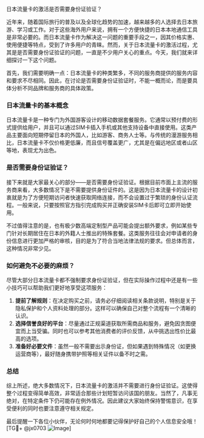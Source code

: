 日本流量卡的激活是否需要身份证验证？

近年来，随着国际旅行的普及以及全球化趋势的加速，越来越多的人选择去日本旅游、学习或工作。对于这些海外用户来说，拥有一个方便快捷的日本本地通信工具是非常必要的。而日本流量卡作为解决这一问题的重要手段之一，因其价格实惠、使用便捷等特点，受到了许多用户的青睐。然而，关于日本流量卡的激活过程，尤其是是否需要身份证验证的问题，一直是不少用户关心的重点。今天，我们就来详细探讨一下这个问题。

首先，我们需要明确一点：日本流量卡的种类繁多，不同的服务商提供的服务内容和要求不尽相同。因此，在讨论是否需要身份证验证时，不能一概而论，而是要具体分析不同品牌和服务商的具体政策。

### 日本流量卡的基本概念

日本流量卡是一种专门为外国游客设计的移动数据套餐服务。它通常以预付费的形式提供给用户，并且可以通过SIM卡插入手机或其他支持设备中直接使用。这类产品主要面向短期停留日本的外国人，比如游客、商务人士等。与传统的漫游服务相比，日本流量卡不仅价格更低廉，而且信号覆盖更广，尤其是在偏远地区或者山区等地，表现尤为出色。

### 是否需要身份证验证？

接下来就是大家最关心的部分——是否需要身份证验证。根据目前市面上主流的服务商来看，大多数情况下是不需要提供身份证件的。这是因为日本流量卡的设计初衷就是为了方便短期访问者快速获取网络连接，而不会设置过于繁琐的身份认证流程。一般来说，只要按照官方指引完成购买并正确安装SIM卡后即可立即开始使用。

不过值得注意的是，也有极少数高端定制型产品可能会提出额外要求，例如某些专门针对长期居住在日本的外籍人士推出的特殊套餐。这类服务往往会对申请者的身份信息进行更加严格的审核，目的是为了符合当地法律法规的要求。但总体而言，这种情况非常少见。

### 如何避免不必要的麻烦？

尽管大部分日本流量卡都不强制要求身份证验证，但在实际操作过程中还是有一些小技巧可以帮助我们更好地享受这项服务：

1. **提前了解规则**：在决定购买之前，请务必仔细阅读相关条款说明，特别是关于隐私保护和个人资料处理的部分。这样可以确保自己对整个流程有一个清晰的认识。
2. **选择信誉良好的平台**：尽量通过正规渠道获取所需商品和服务，避免因贪图便宜而上当受骗。同时也可以参考其他消费者的评价反馈，从中挑选出性价比最高的选项。
3. **准备好必要文件**：虽然一般不需要出示身份证，但如果遇到特殊情况（如更换运营商等），最好随身携带护照等相关证件以备不时之需。

### 总结

综上所述，绝大多数情况下，日本流量卡的激活并不需要进行身份证验证。这使得整个过程变得简单高效，非常适合那些计划短暂访问该国的朋友。当然了，凡事无绝对，在特定条件下仍可能存在例外情况。因此建议大家始终保持警惕意识，在享受便利的同时也要注意遵守相关规定。

最后提醒一下各位小伙伴，无论何时何地都要记得保护好自己的个人信息安全哦！[TG💪+ @jx0703 ![Image](https://github.com/user-attachments/assets/dbca1d08-cadb-493c-b0ec-ad6f7a83f270)]